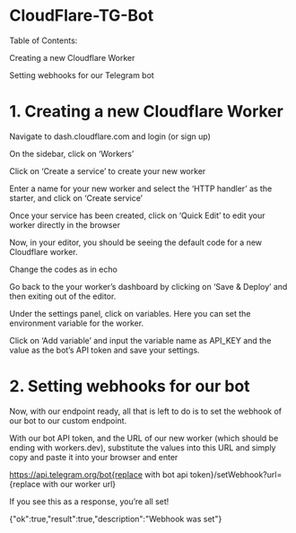 # CloudFlare-TG-Bot
Table of Contents:

Creating a new Cloudflare Worker

Setting webhooks for our Telegram bot

# 1. Creating a new Cloudflare Worker

Navigate to dash.cloudflare.com and login (or sign up)

On the sidebar, click on ‘Workers’

Click on ‘Create a service’ to create your new worker

Enter a name for your new worker and select the ‘HTTP handler’ as the starter, and click on ‘Create service’

Once your service has been created, click on ‘Quick Edit’ to edit your worker directly in the browser

Now, in your editor, you should be seeing the default code for a new Cloudflare worker.

Change  the codes as in echo

Go back to the your worker’s dashboard by clicking on ‘Save & Deploy’ and then exiting out of the editor.

Under the settings panel, click on variables. Here you can set the environment variable for the worker.

Click on ‘Add variable’ and input the variable name as API_KEY and the value as the bot’s API token and save your settings.

# 2. Setting webhooks for our bot

Now, with our endpoint ready, all that is left to do is to set the webhook of our bot to our custom endpoint.

With our bot API token, and the URL of our new worker (which should be ending with workers.dev), substitute the values into this URL and simply copy and paste it into your browser and enter

https://api.telegram.org/bot{replace with bot api token}/setWebhook?url={replace with our worker url}


If you see this as a response, you’re all set!

{"ok":true,"result":true,"description":"Webhook was set"}
